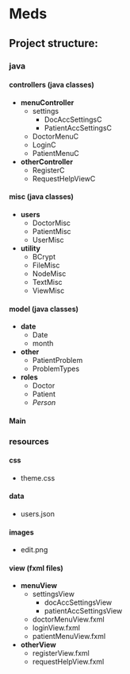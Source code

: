 # Meds

## Project structure:

 ### java

#### controllers (java classes)
- **menuController**
    - settings
        - DocAccSettingsC
        - PatientAccSettingsC
    - DoctorMenuC
    - LoginC
    - PatientMenuC
- **otherController**
    - RegisterC
    - RequestHelpViewC
    
#### misc (java classes)
- **users**
    - DoctorMisc
    - PatientMisc
    - UserMisc
- **utility**
    - BCrypt
    - FileMisc
    - NodeMisc
    - TextMisc
    - ViewMisc
    
#### model (java classes)
- **date**
    - Date
    - month
- **other**
    - PatientProblem
    - ProblemTypes
- **roles**
    - Doctor
    - Patient
    - *Person*
    
#### Main

### resources

#### css
- theme.css

#### data
- users.json

#### images
- edit.png

#### view (fxml files)
- **menuView**
    - settingsView
        - docAccSettingsView
        - patientAccSettingsView
    - doctorMenuView.fxml
    - loginView.fxml
    - patientMenuView.fxml
- **otherView**
    - registerView.fxml
    - requestHelpView.fxml
